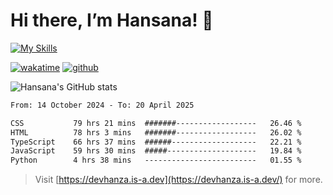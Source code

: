 # Hi there, I’m Hansana! 👋

[![My Skills](https://skillicons.dev/icons?i=js,ts,react,angular,nodejs,py,wordpress,css,html)](https://hansana.is-a.dev)

[![wakatime](https://wakatime.com/badge/user/cf3817f9-1dca-4dc8-876a-c4ae6f6942cc.svg)](https://wakatime.com/@cf3817f9-1dca-4dc8-876a-c4ae6f6942cc)
[![github](https://img.shields.io/github/followers/DevHanza?logo=github&style=plastic)](https://github.com/DevHanza?tab=followers)

![Hansana's GitHub stats](https://github-readme-stats.vercel.app/api?username=DevHanza\&hide=issues\&show_icons=true&theme=dark)

<!--START_SECTION:waka-->

```txt
From: 14 October 2024 - To: 20 April 2025

CSS           79 hrs 21 mins  #######------------------   26.46 %
HTML          78 hrs 3 mins   #######------------------   26.02 %
TypeScript    66 hrs 37 mins  ######-------------------   22.21 %
JavaScript    59 hrs 30 mins  #####--------------------   19.84 %
Python        4 hrs 38 mins   -------------------------   01.55 %
```

<!--END_SECTION:waka-->

> Visit [https://devhanza.is-a.dev](https://devhanza.is-a.dev/) for more.


